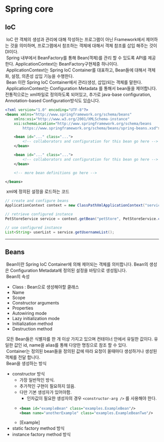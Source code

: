 # Spring core
## IoC
&nbsp;IoC 란 객체의 생성과 관리에 대해 작성하는 프로그램이 아닌 Framework에서 제어하는 것을 의미하며, 프로그램에서 참조하는 객체에 대해서 객체 참조를 삽입 해주는 것이 DI이다.  
&nbsp;Spring 내부에서  BeanFactory를 통해 Bean(객체)를 관리 할 수 있도록 API를 제공한다. ApplicationContext는 BeanFactory구현체중 하나이다.  
&nbsp;ApplicationContext는 Spring IoC Container를 대표하고, Bean들에 대해서 객체화, 설정, 의존성 삽입 기능을 수행한다.  
&nbsp;Bean 이란 Spring IoC Container에서 관리(생성, 삽입)되는 객체를 말한다.
&nbsp;ApplicationContext는 Configuration Metadata 를 통해서 bean들을 제어합니다. 전통적으로는 xml파일로 정의하도록 되어있고, 추가로 java-base configuration, Annotation-based Configuration방식도 있습니다.
``` xml
<?xml version="1.0" encoding="UTF-8"?>
<beans xmlns="http://www.springframework.org/schema/beans"
    xmlns:xsi="http://www.w3.org/2001/XMLSchema-instance"
    xsi:schemaLocation="http://www.springframework.org/schema/beans
        https://www.springframework.org/schema/beans/spring-beans.xsd">

    <bean id="..." class="...">  
        <!-- collaborators and configuration for this bean go here -->
    </bean>

    <bean id="..." class="...">
        <!-- collaborators and configuration for this bean go here -->
    </bean>

    <!-- more bean definitions go here -->

</beans>
```
&nbsp;xml에 정의된 설정을 로드하는 코드
``` java
// create and configure beans
ApplicationContext context = new ClassPathXmlApplicationContext("services.xml", "daos.xml");

// retrieve configured instance
PetStoreService service = context.getBean("petStore", PetStoreService.class);

// use configured instance
List<String> userList = service.getUsernameList();
```
---
## Beans
&nbsp;Bean이란 Spring IoC Container에 의해 제어되는 객체를 의미합니다. Bean의 생성은 Configuration Metadata에 정의된 설정을 바탕으로 생성됩니다.  
&nbsp;Bean의 속성  
* Class : Bean으로 생성해야할 클래스
* Name
* Scope
* Constructor arguments
* Properties
* Autowiring mode
* Lazy initialization mode
* Initialization method
* Destruction method

&nbsp;모든 Bean들은 식별자를 한 개 이상 가지고 있으며 컨테이너 안에서 유일한 값이다. 유일한 값인 id, name을 alias를 통해 다양한 명칭으로 참조 할 수 있다.  
&nbsp;Container는 정의된 bean들을 정의된 값에 따라 요청이 올때마다 생성하거나 생성된 객체를 전달 합니다.  
&nbsp;Bean을 생성하는 방식  
* constructor 방식
  - 가장 일반적인 방식.
  - 추가적인 구현이 필요하지 않음.
  - 다만 기본 생성자가 있어야함.
    + 인자값이 필요한 생성자의 경우 `<constructor-arg />` 를 사용해야 한다.
  - ``` xml
    <bean id="exampleBean" class="examples.ExampleBean"/>
    <bean name="anotherExample" class="examples.ExampleBeanTwo"/>
    ```
  - [Example]
* static factory method 방식
* instance factory method 방식